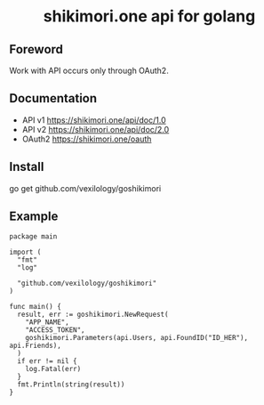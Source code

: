 <div align="center">
  <h1>shikimori.one api for golang</h1>
</div>

## Foreword
Work with API occurs only through OAuth2.

## Documentation
* API v1 https://shikimori.one/api/doc/1.0
* API v2 https://shikimori.one/api/doc/2.0 
* OAuth2 https://shikimori.one/oauth

## Install
go get github.com/vexilology/goshikimori

## Example
``` golang
package main

import (
  "fmt"
  "log"

  "github.com/vexilology/goshikimori"
)

func main() {
  result, err := goshikimori.NewRequest(
    "APP_NAME",
    "ACCESS_TOKEN",
    goshikimori.Parameters(api.Users, api.FoundID("ID_HER"), api.Friends),
  )
  if err != nil {
    log.Fatal(err)
  }
  fmt.Println(string(result))
}
```
